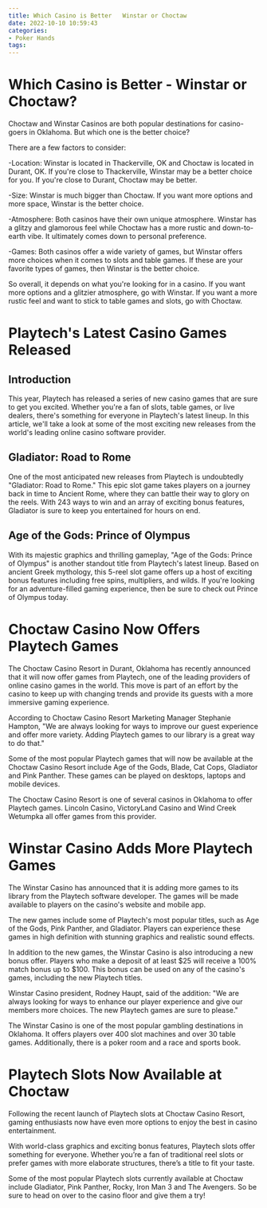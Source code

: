 ```yaml
---
title: Which Casino is Better   Winstar or Choctaw
date: 2022-10-10 10:59:43
categories:
- Poker Hands
tags:
---
```



#  Which Casino is Better - Winstar or Choctaw?

Choctaw and Winstar Casinos are both popular destinations for casino-goers in Oklahoma. But which one is the better choice?

There are a few factors to consider:

-Location: Winstar is located in Thackerville, OK and Choctaw is located in Durant, OK. If you're close to Thackerville, Winstar may be a better choice for you. If you're close to Durant, Choctaw may be better.

-Size: Winstar is much bigger than Choctaw. If you want more options and more space, Winstar is the better choice.

-Atmosphere: Both casinos have their own unique atmosphere. Winstar has a glitzy and glamorous feel while Choctaw has a more rustic and down-to-earth vibe. It ultimately comes down to personal preference.

-Games: Both casinos offer a wide variety of games, but Winstar offers more choices when it comes to slots and table games. If these are your favorite types of games, then Winstar is the better choice.

So overall, it depends on what you're looking for in a casino. If you want more options and a glitzier atmosphere, go with Winstar. If you want a more rustic feel and want to stick to table games and slots, go with Choctaw.

#  Playtech's Latest Casino Games Released

## Introduction

This year, Playtech has released a series of new casino games that are sure to get you excited. Whether you're a fan of slots, table games, or live dealers, there's something for everyone in Playtech's latest lineup. In this article, we'll take a look at some of the most exciting new releases from the world's leading online casino software provider.

## Gladiator: Road to Rome

One of the most anticipated new releases from Playtech is undoubtedly "Gladiator: Road to Rome." This epic slot game takes players on a journey back in time to Ancient Rome, where they can battle their way to glory on the reels. With 243 ways to win and an array of exciting bonus features, Gladiator is sure to keep you entertained for hours on end.

## Age of the Gods: Prince of Olympus

With its majestic graphics and thrilling gameplay, "Age of the Gods: Prince of Olympus" is another standout title from Playtech's latest lineup. Based on ancient Greek mythology, this 5-reel slot game offers up a host of exciting bonus features including free spins, multipliers, and wilds. If you're looking for an adventure-filled gaming experience, then be sure to check out Prince of Olympus today.

#  Choctaw Casino Now Offers Playtech Games

The Choctaw Casino Resort in Durant, Oklahoma has recently announced that it will now offer games from Playtech, one of the leading providers of online casino games in the world. This move is part of an effort by the casino to keep up with changing trends and provide its guests with a more immersive gaming experience.

According to Choctaw Casino Resort Marketing Manager Stephanie Hampton, "We are always looking for ways to improve our guest experience and offer more variety. Adding Playtech games to our library is a great way to do that."

Some of the most popular Playtech games that will now be available at the Choctaw Casino Resort include Age of the Gods, Blade, Cat Cops, Gladiator and Pink Panther. These games can be played on desktops, laptops and mobile devices.

The Choctaw Casino Resort is one of several casinos in Oklahoma to offer Playtech games. Lincoln Casino, VictoryLand Casino and Wind Creek Wetumpka all offer games from this provider.

#  Winstar Casino Adds More Playtech Games

The Winstar Casino has announced that it is adding more games to its library from the Playtech software developer. The games will be made available to players on the casino's website and mobile app.

The new games include some of Playtech's most popular titles, such as Age of the Gods, Pink Panther, and Gladiator. Players can experience these games in high definition with stunning graphics and realistic sound effects.

In addition to the new games, the Winstar Casino is also introducing a new bonus offer. Players who make a deposit of at least $25 will receive a 100% match bonus up to $100. This bonus can be used on any of the casino's games, including the new Playtech titles.

Winstar Casino president, Rodney Haupt, said of the addition: "We are always looking for ways to enhance our player experience and give our members more choices. The new Playtech games are sure to please."

The Winstar Casino is one of the most popular gambling destinations in Oklahoma. It offers players over 400 slot machines and over 30 table games. Additionally, there is a poker room and a race and sports book.

#  Playtech Slots Now Available at Choctaw

Following the recent launch of Playtech slots at Choctaw Casino Resort, gaming enthusiasts now have even more options to enjoy the best in casino entertainment.

With world-class graphics and exciting bonus features, Playtech slots offer something for everyone. Whether you’re a fan of traditional reel slots or prefer games with more elaborate structures, there’s a title to fit your taste.

Some of the most popular Playtech slots currently available at Choctaw include Gladiator, Pink Panther, Rocky, Iron Man 3 and The Avengers. So be sure to head on over to the casino floor and give them a try!